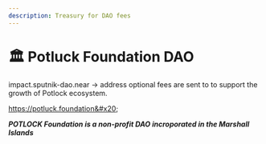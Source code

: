 ```yaml
---
description: Treasury for DAO fees
---
```


# 🏛️ Potluck Foundation DAO

impact.sputnik-dao.near -> address optional fees are sent to to support the growth of Potlock ecosystem.&#x20;



https://potluck.foundation&#x20;



_**POTLOCK Foundation is a non-profit DAO incroporated in the Marshall Islands**_

